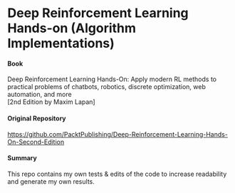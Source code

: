 # Deep Reinforcement Learning Hands-on (Algorithm Implementations)

#### Book
Deep Reinforcement Learning Hands-On: Apply modern RL methods to practical problems of chatbots, robotics, discrete optimization, web automation, and more  
[2nd Edition by Maxim Lapan]

#### Original Repository

https://github.com/PacktPublishing/Deep-Reinforcement-Learning-Hands-On-Second-Edition

#### Summary

This repo contains my own tests & edits of the code to increase readability and generate my own results.
